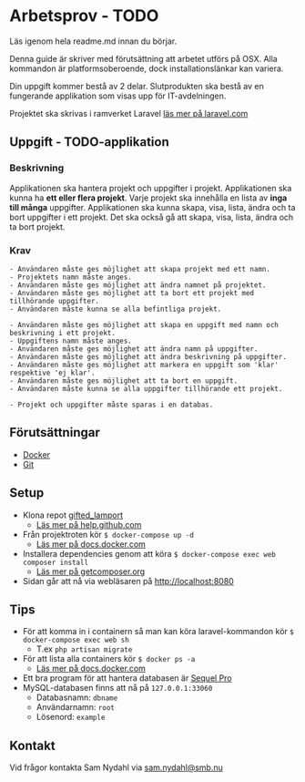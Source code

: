 # Arbetsprov - TODO

Läs igenom hela readme.md innan du börjar.

Denna guide är skriver med förutsättning att arbetet utförs på OSX. Alla kommandon är platformsoberoende, dock installationslänkar kan variera.

Din uppgift kommer bestå av 2 delar.
Slutprodukten ska bestå av en fungerande applikation som visas upp för IT-avdelningen.

Projektet ska skrivas i ramverket Laravel [läs mer på laravel.com](https://laravel.com/docs/5.5)

## Uppgift - TODO-applikation
### Beskrivning
Applikationen ska hantera projekt och uppgifter i projekt. Applikationen ska kunna ha **ett eller flera projekt**. Varje projekt ska innehålla en lista av **inga till många** uppgifter. Applikationen ska kunna skapa, visa, lista, ändra och ta bort uppgifter i ett projekt. Det ska också gå att skapa, visa, lista, ändra och ta bort projekt.

### Krav
    - Användaren måste ges möjlighet att skapa projekt med ett namn.
    - Projektets namn måste anges.
    - Användaren måste ges möjlighet att ändra namnet på projektet.
    - Användaren måste ges möjlighet att ta bort ett projekt med tillhörande uppgifter.
    - Användaren måste kunna se alla befintliga projekt.

    - Användaren måste ges möjlighet att skapa en uppgift med namn och beskrivning i ett projekt.
    - Uppgiftens namn måste anges.
    - Användaren måste ges möjlighet att ändra namn på uppgifter.
    - Användaren måste ges möjlighet att ändra beskrivning på uppgifter.
    - Användaren måste ges möjlighet att markera en uppgift som 'klar' respektive 'ej klar'.
    - Användaren måste ges möjlighet att ta bort en uppgift.
    - Användaren måste kunna se alla uppgifter tillhörande ett projekt.

    - Projekt och uppgifter måste sparas i en databas.

## Förutsättningar
* [Docker](https://docs.docker.com/docker-for-mac/install/)
* [Git](https://git-scm.com/download/mac)

## Setup
* Klona repot [gifted_lamport](https://github.com/50kolon2/gifted_lamport)
    * [Läs mer på help.github.com](https://help.github.com/articles/cloning-a-repository/)
* Från projektroten kör `$ docker-compose up -d`
    * [Läs mer på docs.docker.com](https://docs.docker.com/compose/)
* Installera dependencies genom att köra `$ docker-compose exec web composer install`
    * [Läs mer på getcomposer.org](https://getcomposer.org/doc/00-intro.md)
* Sidan går att nå via webläsaren på [http://localhost:8080](http://localhost:8080)

## Tips
* För att komma in i containern så man kan köra laravel-kommandon  kör `$ docker-compose exec web sh`
    * T.ex `php artisan migrate`
* För att lista alla containers kör `$ docker ps -a`
    * [Läs mer på docs.docker.com](https://docs.docker.com/engine/reference/commandline/ps/)
* Ett bra program för att hantera databasen är [Sequel Pro](https://www.sequelpro.com/)
* MySQL-databasen finns att nå på `127.0.0.1:33060`
    * Databasnamn: `dbname`
    * Användarnamn: `root`
    * Lösenord: `example`

## Kontakt
Vid frågor kontakta Sam Nydahl via sam.nydahl@smb.nu
